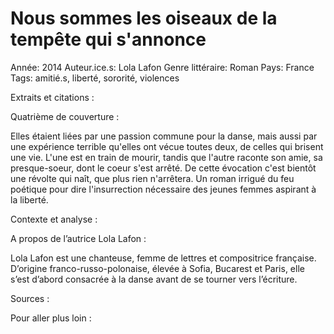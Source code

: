 # Nous sommes les oiseaux de la tempête qui s'annonce

Année: 2014
Auteur.ice.s: Lola Lafon
Genre littéraire: Roman
Pays: France
Tags: amitié.s, liberté, sororité, violences

Extraits et citations :

Quatrième de couverture :

Elles étaient liées par une passion commune pour la danse, mais aussi par une expérience terrible qu'elles ont vécue toutes deux, de celles qui brisent une vie. L'une est en train de mourir, tandis que l'autre raconte son amie, sa presque-soeur, dont le coeur s'est arrêté. De cette évocation c'est bientôt une révolte qui naît, que plus rien n'arrêtera. Un roman irrigué du feu poétique pour dire l'insurrection nécessaire des jeunes femmes aspirant à la liberté.

Contexte et analyse :

A propos de l’autrice Lola Lafon :

Lola Lafon est une chanteuse, femme de lettres et compositrice française. D’origine franco-russo-polonaise, élevée à Sofia, Bucarest et Paris, elle s’est d’abord consacrée à la danse avant de se tourner vers l’écriture.

Sources :

Pour aller plus loin :